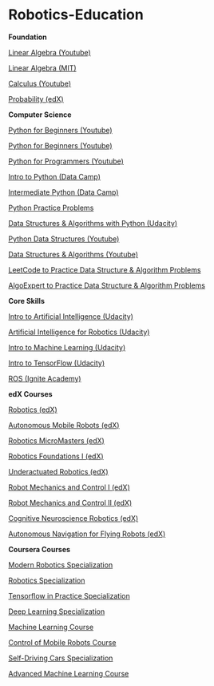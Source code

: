 # Robotics-Education
<b>Foundation</b>

<a href="https://www.youtube.com/playlist?list=PLZHQObOWTQDPD3MizzM2xVFitgF8hE_ab">Linear Algebra (Youtube)</a>

<a href="https://ocw.mit.edu/courses/mathematics/18-06-linear-algebra-spring-2010/">Linear Algebra (MIT)</a>

<a href="https://www.youtube.com/playlist?list=PLZHQObOWTQDMsr9K-rj53DwVRMYO3t5Yr">Calculus (Youtube)</a>

<a href="https://www.edx.org/course/probability-the-science-of-uncertainty-and-data-0">Probability (edX)</a>


<b>Computer Science</b>

<a href="https://www.youtube.com/watch?v=rfscVS0vtbw">Python for Beginners (Youtube)</a>

<a href="https://www.youtube.com/watch?v=_uQrJ0TkZlc">Python for Beginners (Youtube)</a>

<a href="https://www.youtube.com/watch?v=f79MRyMsjrQ">Python for Programmers (Youtube)</a>

<a href="https://www.datacamp.com/courses/intro-to-python-for-data-science">Intro to Python (Data Camp)</a>

<a href="https://www.datacamp.com/courses/intermediate-python-for-data-science">Intermediate Python (Data Camp)</a>

<a href="https://www.practicepython.org/">Python Practice Problems</a>


<a href="https://www.udacity.com/course/data-structures-and-algorithms-in-python--ud513">Data Structures & Algorithms with Python (Udacity)</a>

<a href="https://www.youtube.com/playlist?list=PLEJyjB1oGzx3iTZvOVedkT8nZ2cG105U7">Python Data Structures (Youtube)</a>

<a href="https://www.youtube.com/playlist?list=PLBZBJbE_rGRV8D7XZ08LK6z-4zPoWzu5H">Data Structures & Algorithms (Youtube)</a>

<a href="https://leetcode.com/">LeetCode to Practice Data Structure & Algorithm Problems</a>

<a href="https://www.algoexpert.io/product"> AlgoExpert to Practice Data Structure & Algorithm Problems</a>



<b>Core Skills</b>

<a href="https://www.udacity.com/course/intro-to-artificial-intelligence--cs271">Intro to Artificial Intelligence (Udacity)</a>

<a href="https://www.udacity.com/course/artificial-intelligence-for-robotics--cs373">Artificial Intelligence for Robotics (Udacity)</a>

<a href="https://www.udacity.com/course/intro-to-machine-learning--ud120">Intro to Machine Learning (Udacity)</a>

<a href="https://www.udacity.com/course/intro-to-tensorflow-for-deep-learning--ud187">Intro to TensorFlow (Udacity)</a>

<a href="http://www.theconstructsim.com/construct-learn-develop-robots-using-ros/robotigniteacademy_learnros-2/">ROS (Ignite Academy)</a>


<b> edX Courses </b>

<a href="https://www.edx.org/course/robotics">Robotics (edX)</a>

<a href="https://www.edx.org/course/autonomous-mobile-robots-2">Autonomous Mobile Robots (edX)</a>

<a href="https://www.edx.org/micromasters/pennx-robotics">Robotics MicroMasters (edX)</a>

<a href="https://www.edx.org/course/robotics-foundations-i-robot-modelling">Robotics Foundations I (edX)</a>

<a href="https://www.edx.org/course/underactuated-robotics-mitx-6-832x-0">Underactuated Robotics (edX)</a>

<a href="https://www.edx.org/course/robot-mechanics-control-part-i-snux-snu446-345-1x">Robot Mechanics and Control I (edX)</a>

<a href="https://www.edx.org/course/robot-mechanics-control-part-ii-snux-snu446-345-2x">Robot Mechanics and Control II (edX)</a>

<a href="https://www.edx.org/course/cognitive-neuroscience-robotics-part-osakaux-cnr101x">Cognitive Neuroscience Robotics (edX)</a>

<a href="https://www.edx.org/course/autonomous-navigation-flying-robots-tumx-autonavx-0">Autonomous Navigation for Flying Robots (edX)</a>

<b> Coursera Courses </b>

<a href="https://www.coursera.org/specializations/modernrobotics">Modern Robotics Specialization</a>

<a href="https://www.coursera.org/specializations/robotics">Robotics Specialization</a>

<a href="https://www.coursera.org/specializations/tensorflow-in-practice">Tensorflow in Practice Specialization</a>

<a href="https://www.coursera.org/specializations/deep-learning">Deep Learning Specialization</a>

<a href="https://www.coursera.org/learn/machine-learning">Machine Learning Course</a>

<a href="https://www.coursera.org/learn/mobile-robot">Control of Mobile Robots Course</a>

<a href="https://www.coursera.org/specializations/self-driving-cars">Self-Driving Cars Specialization</a>

<a href="https://www.coursera.org/specializations/aml">Advanced Machine Learning Course</a>





